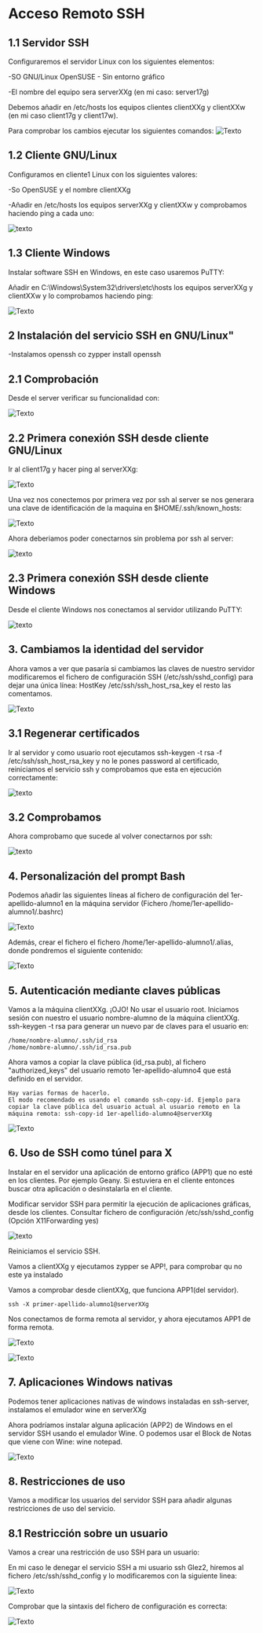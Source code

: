 # Acceso Remoto SSH
## 1.1 Servidor SSH
Configuraremos el servidor Linux con los siguientes elementos:

-SO GNU/Linux OpenSUSE - Sin entorno gráfico

-El nombre del equipo sera serverXXg (en mi caso: server17g)

Debemos añadir en /etc/hosts los equipos clientes clientXXg y clientXXw (en mi caso client17g y client17w).

Para comprobar los cambios ejecutar los siguientes comandos:
![Texto](./1.png)
## 1.2 Cliente GNU/Linux
Configuramos en cliente1 Linux con los siguientes valores:

-So OpenSUSE y el nombre clientXXg

-Añadir en /etc/hosts los equipos serverXXg y clientXXw y comprobamos haciendo ping a cada uno:

![texto](./2.png)

## 1.3 Cliente Windows
Instalar software SSH en Windows, en este caso usaremos PuTTY:

Añadir en C:\Windows\System32\drivers\etc\hosts los equipos serverXXg y clientXXw y lo comprobamos haciendo ping:

![Texto](3.png)

## 2 Instalación del servicio SSH en GNU/Linux"
-Instalamos openssh co zypper install openssh
## 2.1 Comprobación
Desde el server verificar su funcionalidad con:

![Texto](./4.png)

## 2.2 Primera conexión SSH desde cliente GNU/Linux
Ir al client17g y hacer ping al serverXXg:

![Texto](./20.png)

Una vez nos conectemos por primera vez por ssh al server se nos generara una clave de identificación de la maquina en $HOME/.ssh/known_hosts:

![Texto](./5.png)

Ahora deberiamos poder conectarnos sin problema por ssh al server:

![texto](./21.png)

## 2.3 Primera conexión SSH desde cliente Windows
Desde el cliente Windows nos conectamos al servidor utilizando PuTTY:

![texto](./6.png)

## 3. Cambiamos la identidad del servidor
Ahora vamos a ver que pasaría si cambiamos las claves de nuestro servidor modificaremos el fichero de configuración SSH (/etc/ssh/sshd_config) para dejar una única línea: HostKey /etc/ssh/ssh_host_rsa_key el resto las comentamos.

![Texto](./22.png)

## 3.1 Regenerar certificados
Ir al servidor y como usuario root ejecutamos ssh-keygen -t rsa -f /etc/ssh/ssh_host_rsa_key y no le pones password al certificado, reiniciamos el servicio ssh y comprobamos que esta en ejecución correctamente:

![texto](7.png)

## 3.2 Comprobamos
Ahora comprobamo que sucede al volver conectarnos por ssh:

![texto](./8.png)

## 4. Personalización del prompt Bash
Podemos añadir las siguientes líneas al fichero de configuración del 1er-apellido-alumno1 en la máquina servidor (Fichero /home/1er-apellido-alumno1/.bashrc)

![Texto](./10.png)

Además, crear el fichero el fichero /home/1er-apellido-alumno1/.alias, donde pondremos el siguiente contenido:

![Texto](./11.png)

## 5. Autenticación mediante claves públicas
Vamos a la máquina clientXXg.
¡OJO! No usar el usuario root.
Iniciamos sesión con nuestro el usuario nombre-alumno de la máquina clientXXg.
ssh-keygen -t rsa para generar un nuevo par de claves para el usuario en:

    /home/nombre-alumno/.ssh/id_rsa
    /home/nombre-alumno/.ssh/id_rsa.pub

Ahora vamos a copiar la clave pública (id_rsa.pub), al fichero "authorized_keys" del usuario remoto 1er-apellido-alumno4 que está definido en el servidor.

    Hay varias formas de hacerlo.
    El modo recomendado es usando el comando ssh-copy-id. Ejemplo para copiar la clave pública del usuario actual al usuario remoto en la máquina remota: ssh-copy-id 1er-apellido-alumno4@serverXXg
    
![Texto](./12.png)

## 6. Uso de SSH como túnel para X
Instalar en el servidor una aplicación de entorno gráfico (APP1) que no esté en los clientes. Por ejemplo Geany. Si estuviera en el cliente entonces buscar otra aplicación o desinstalarla en el cliente.

Modificar servidor SSH para permitir la ejecución de aplicaciones gráficas, desde los clientes. Consultar fichero de configuración /etc/ssh/sshd_config (Opción X11Forwarding yes)

![texto](./23.png)

Reiniciamos el servicio SSH.

Vamos a clientXXg y ejecutamos zypper se APP!, para comprobar qu no este ya instalado

Vamos a comprobar desde clientXXg, que funciona APP1(del servidor).

    ssh -X primer-apellido-alumno1@serverXXg

Nos conectamos de forma remota al servidor, y ahora ejecutamos APP1 de forma remota.

![Texto](./13.png)

![Texto](./14.png)

## 7. Aplicaciones Windows nativas
Podemos tener aplicaciones nativas de windows instaladas en ssh-server, instalamos el emulador wine en serverXXg

Ahora podríamos instalar alguna aplicación (APP2) de Windows en el servidor SSH usando el emulador Wine. O podemos usar el Block de Notas que viene con Wine: wine notepad.

![Texto](./15.png)

## 8. Restricciones de uso
Vamos a modificar los usuarios del servidor SSH para añadir algunas restricciones de uso del servicio.

## 8.1 Restricción sobre un usuario
Vamos a crear una restricción de uso SSH para un usuario:

En mi caso le denegar el servicio SSH a mi usuario ssh Glez2, hiremos al fichero /etc/ssh/sshd_config y lo modificaremos con la siguiente linea:

![Texto](./17.png)

 Comprobar que la sintaxis del fichero de configuración es correcta:

 ![Texto](./24.png)
